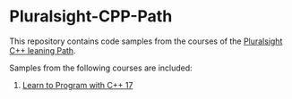 # Pluralsight-CPP-Path

This repository contains code samples from the courses of the [Pluralsight C++ leaning Path](https://www.pluralsight.com/paths/c-plus-plus).

Samples from the following courses are included:
1. [Learn to Program with C++ 17](https://www.pluralsight.com/courses/learn-program-cplusplus)

